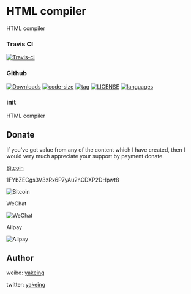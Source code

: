 # HTML compiler
HTML compiler



### Travis CI

[![Travis-ci](https://api.travis-ci.org/yakeing/cpp_HtmlCompiler.svg)](https://travis-ci.org/yakeing/cpp_HtmlCompiler)

### Github

[![Downloads](https://img.shields.io/github/downloads/yakeing/cpp_HtmlCompiler/total.svg)](https://github.com/yakeing/cpp_HtmlCompiler)
[![code-size](https://img.shields.io/github/languages/code-size/yakeing/cpp_HtmlCompiler)](https://github.com/yakeing/cpp_HtmlCompiler/blob/master/src)
[![tag](https://img.shields.io/github/tag/yakeing/cpp_HtmlCompiler.svg)](https://github.com/yakeing/cpp_HtmlCompiler/releases)
[![LICENSE](https://img.shields.io/github/license/yakeing/cpp_HtmlCompiler.svg)](https://github.com/yakeing/cpp_HtmlCompiler/blob/master/LICENSE)
[![languages](https://img.shields.io/github/languages/top/yakeing/cpp_HtmlCompiler.svg)](https://github.com/yakeing/cpp_HtmlCompiler)


### init



HTML compiler




Donate
---
If you've got value from any of the content which I have created, then I would very much appreciate your support by payment donate.

 [Bitcoin](https://btc.com/1FYbZECgs3V3zRx6P7yAu2nCDXP2DHpwt8)

1FYbZECgs3V3zRx6P7yAu2nCDXP2DHpwt8

 ![Bitcoin](https://raw.githubusercontent.com/yakeing/Content/master/Donate/Bitcoin.png)

 WeChat

 ![WeChat](https://raw.githubusercontent.com/yakeing/Content/master/Donate/WeChat.png)

 Alipay

 ![Alipay](https://raw.githubusercontent.com/yakeing/Content/master/Donate/Alipay.png)

Author
---

weibo: [yakeing](https://weibo.com/yakeing)

twitter: [yakeing](https://twitter.com/yakeing)
